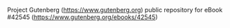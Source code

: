 Project Gutenberg (https://www.gutenberg.org) public repository for eBook #42545 (https://www.gutenberg.org/ebooks/42545)

